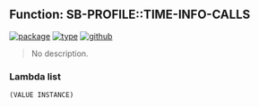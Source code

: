 ## Function: SB-PROFILE::TIME-INFO-CALLS
[![package](https://img.shields.io/badge/Package-SB--PROFILE-5f9ea0.svg?style=social&colorA=999999)](../) [![type](https://img.shields.io/badge/Type-Function-5f9ea0.svg?style=social&colorA=999999)](../#function) [![github](https://img.shields.io/badge/GitHub-View_the_source-5f9ea0.svg?style=social&colorA=999999&logo=github)](https://github.com/sbcl/sbcl/blob/master/src/code/profile.lisp/) 

> No description.

### Lambda list
```
(VALUE INSTANCE)
```
